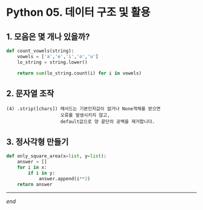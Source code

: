 # Python 05. 데이터 구조 및 활용



## 1. 모음은 몇 개나 있을까?

```python
def count_vowels(string):
    vowels = ['a','e','i','o','u']
    lo_string = string.lower()

    return sum(lo_string.count(i) for i in vowels)
```



## 2. 문자열 조작

```
(4) .strip([chars]) 메서드는 기본인자값이 없거나 None객체를 받으면
					오류를 발생시키지 않고,
					default값으로 양 끝단의 공백을 제거합니다. 
```



## 3. 정사각형 만들기

```python
def only_square_area(x=list, y=list):
    answer = []
    for i in x:
        if i in y:
            answer.append(i**2)
    return answer
```







---

*end*
